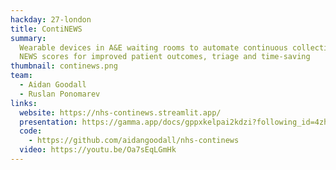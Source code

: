 ```yaml
---
hackday: 27-london
title: ContiNEWS
summary:
  Wearable devices in A&E waiting rooms to automate continuous collection of
  NEWS scores for improved patient outcomes, triage and time-saving
thumbnail: continews.png
team:
  - Aidan Goodall
  - Ruslan Ponomarev
links:
  website: https://nhs-continews.streamlit.app/
  presentation: https://gamma.app/docs/gppxkelpai2kdzi?following_id=4zhxwrjtwjsssdi&follow_on_start=true
  code:
    - https://github.com/aidangoodall/nhs-continews
  video: https://youtu.be/Oa7sEqLGmHk
---
```

